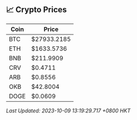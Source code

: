 ## 📈 Crypto Prices

| Coin | Price |
| ---- | ----- |
| BTC | $27933.2185 |
| ETH | $1633.5736 |
| BNB | $211.9909 |
| CRV | $0.4711 |
| ARB | $0.8556 |
| OKB | $42.8004 |
| DOGE | $0.0609 |

_Last Updated: 2023-10-09 13:19:29.717 +0800 HKT_